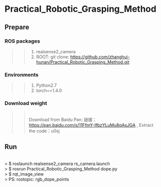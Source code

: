 # Practical_Robotic_Grasping_Method

## Prepare
### ROS packages
>> 1. realsense2_camera
>> 2. ROOT: git clone: https://github.com/zhanghui-hunan/Practical_Robotic_Grasping_Method.git

### Environments
>> 1. Python2.7
>> 2. torch==1.4.0

### Download weight
>> <br> Download from Baidu Pan: 链接：https://pan.baidu.com/s/11FfmY-IfbzYLuMu8qAsJGA , Extract the code：u0sj 

## Run
<br> > $ roslaunch realsense2_camera rs_camera.launch
<br> > $ rosrun Practical_Robotic_Grasping_Method dope.py
<br> > $ rqt_image_view
<br> > PS: rostopic: rgb_dope_points
